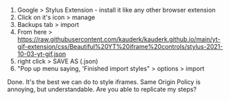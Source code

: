 1. Google > Stylus Extension - install it like any other browser extension
2. Click on it's icon > manage
3. Backups tab > import
4. From here > https://raw.githubusercontent.com/kauderk/kauderk.github.io/main/yt-gif-extension/css/Beautiful%20YT%20iframe%20controls/stylus-2021-10-03-yt-gif.json
5. right click > SAVE AS (.json)
6. "Pop up menu saying, 'Finished import styles" > options > import

Done. It's the best we can do to style iframes. Same Origin Policy is annoying, but understandable.
Are you able to replicate my steps?
